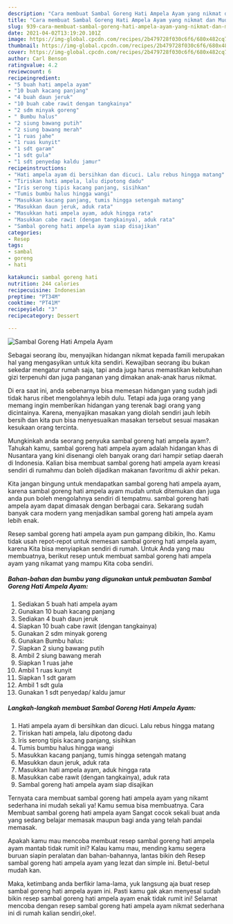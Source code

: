 ```yaml
---
description: "Cara membuat Sambal Goreng Hati Ampela Ayam yang nikmat dan Mudah Dibuat"
title: "Cara membuat Sambal Goreng Hati Ampela Ayam yang nikmat dan Mudah Dibuat"
slug: 939-cara-membuat-sambal-goreng-hati-ampela-ayam-yang-nikmat-dan-mudah-dibuat
date: 2021-04-02T13:19:20.101Z
image: https://img-global.cpcdn.com/recipes/2b479728f030c6f6/680x482cq70/sambal-goreng-hati-ampela-ayam-foto-resep-utama.jpg
thumbnail: https://img-global.cpcdn.com/recipes/2b479728f030c6f6/680x482cq70/sambal-goreng-hati-ampela-ayam-foto-resep-utama.jpg
cover: https://img-global.cpcdn.com/recipes/2b479728f030c6f6/680x482cq70/sambal-goreng-hati-ampela-ayam-foto-resep-utama.jpg
author: Carl Benson
ratingvalue: 4.2
reviewcount: 6
recipeingredient:
- "5 buah hati ampela ayam"
- "10 buah kacang panjang"
- "4 buah daun jeruk"
- "10 buah cabe rawit dengan tangkainya"
- "2 sdm minyak goreng"
- " Bumbu halus"
- "2 siung bawang putih"
- "2 siung bawang merah"
- "1 ruas jahe"
- "1 ruas kunyit"
- "1 sdt garam"
- "1 sdt gula"
- "1 sdt penyedap kaldu jamur"
recipeinstructions:
- "Hati ampela ayam di bersihkan dan dicuci. Lalu rebus hingga matang"
- "Tiriskan hati ampela, lalu dipotong dadu"
- "Iris serong tipis kacang panjang, sisihkan"
- "Tumis bumbu halus hingga wangi"
- "Masukkan kacang panjang, tumis hingga setengah matang"
- "Masukkan daun jeruk, aduk rata"
- "Masukkan hati ampela ayam, aduk hingga rata"
- "Masukkan cabe rawit (dengan tangkainya), aduk rata"
- "Sambal goreng hati ampela ayam siap disajikan"
categories:
- Resep
tags:
- sambal
- goreng
- hati

katakunci: sambal goreng hati 
nutrition: 244 calories
recipecuisine: Indonesian
preptime: "PT34M"
cooktime: "PT41M"
recipeyield: "3"
recipecategory: Dessert

---
```



![Sambal Goreng Hati Ampela Ayam](https://img-global.cpcdn.com/recipes/2b479728f030c6f6/680x482cq70/sambal-goreng-hati-ampela-ayam-foto-resep-utama.jpg)

Sebagai seorang ibu, menyajikan hidangan nikmat kepada famili merupakan hal yang mengasyikan untuk kita sendiri. Kewajiban seorang ibu bukan sekedar mengatur rumah saja, tapi anda juga harus memastikan kebutuhan gizi terpenuhi dan juga panganan yang dimakan anak-anak harus nikmat.

Di era  saat ini, anda sebenarnya bisa memesan hidangan yang sudah jadi tidak harus ribet mengolahnya lebih dulu. Tetapi ada juga orang yang memang ingin memberikan hidangan yang terenak bagi orang yang dicintainya. Karena, menyajikan masakan yang diolah sendiri jauh lebih bersih dan kita pun bisa menyesuaikan masakan tersebut sesuai masakan kesukaan orang tercinta. 



Mungkinkah anda seorang penyuka sambal goreng hati ampela ayam?. Tahukah kamu, sambal goreng hati ampela ayam adalah hidangan khas di Nusantara yang kini disenangi oleh banyak orang dari hampir setiap daerah di Indonesia. Kalian bisa membuat sambal goreng hati ampela ayam kreasi sendiri di rumahmu dan boleh dijadikan makanan favoritmu di akhir pekan.

Kita jangan bingung untuk mendapatkan sambal goreng hati ampela ayam, karena sambal goreng hati ampela ayam mudah untuk ditemukan dan juga anda pun boleh mengolahnya sendiri di tempatmu. sambal goreng hati ampela ayam dapat dimasak dengan berbagai cara. Sekarang sudah banyak cara modern yang menjadikan sambal goreng hati ampela ayam lebih enak.

Resep sambal goreng hati ampela ayam pun gampang dibikin, lho. Kamu tidak usah repot-repot untuk memesan sambal goreng hati ampela ayam, karena Kita bisa menyiapkan sendiri di rumah. Untuk Anda yang mau membuatnya, berikut resep untuk membuat sambal goreng hati ampela ayam yang nikamat yang mampu Kita coba sendiri.

<!--inarticleads1-->

##### Bahan-bahan dan bumbu yang digunakan untuk pembuatan Sambal Goreng Hati Ampela Ayam:

1. Sediakan 5 buah hati ampela ayam
1. Gunakan 10 buah kacang panjang
1. Sediakan 4 buah daun jeruk
1. Siapkan 10 buah cabe rawit (dengan tangkainya)
1. Gunakan 2 sdm minyak goreng
1. Gunakan  Bumbu halus:
1. Siapkan 2 siung bawang putih
1. Ambil 2 siung bawang merah
1. Siapkan 1 ruas jahe
1. Ambil 1 ruas kunyit
1. Siapkan 1 sdt garam
1. Ambil 1 sdt gula
1. Gunakan 1 sdt penyedap/ kaldu jamur




<!--inarticleads2-->

##### Langkah-langkah membuat Sambal Goreng Hati Ampela Ayam:

1. Hati ampela ayam di bersihkan dan dicuci. Lalu rebus hingga matang
1. Tiriskan hati ampela, lalu dipotong dadu
1. Iris serong tipis kacang panjang, sisihkan
1. Tumis bumbu halus hingga wangi
1. Masukkan kacang panjang, tumis hingga setengah matang
1. Masukkan daun jeruk, aduk rata
1. Masukkan hati ampela ayam, aduk hingga rata
1. Masukkan cabe rawit (dengan tangkainya), aduk rata
1. Sambal goreng hati ampela ayam siap disajikan




Ternyata cara membuat sambal goreng hati ampela ayam yang nikamt sederhana ini mudah sekali ya! Kamu semua bisa membuatnya. Cara Membuat sambal goreng hati ampela ayam Sangat cocok sekali buat anda yang sedang belajar memasak maupun bagi anda yang telah pandai memasak.

Apakah kamu mau mencoba membuat resep sambal goreng hati ampela ayam mantab tidak rumit ini? Kalau kamu mau, mending kamu segera buruan siapin peralatan dan bahan-bahannya, lantas bikin deh Resep sambal goreng hati ampela ayam yang lezat dan simple ini. Betul-betul mudah kan. 

Maka, ketimbang anda berfikir lama-lama, yuk langsung aja buat resep sambal goreng hati ampela ayam ini. Pasti kamu gak akan menyesal sudah bikin resep sambal goreng hati ampela ayam enak tidak rumit ini! Selamat mencoba dengan resep sambal goreng hati ampela ayam nikmat sederhana ini di rumah kalian sendiri,oke!.

